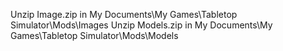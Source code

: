 Unzip Image.zip in My Documents\My Games\Tabletop Simulator\Mods\Images
Unzip Models.zip in My Documents\My Games\Tabletop Simulator\Mods\Models
